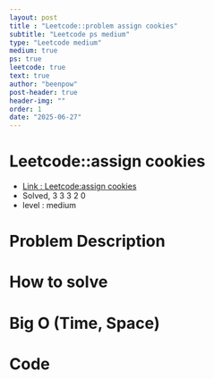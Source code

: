 ```yaml
---
layout: post
title : "Leetcode::problem assign cookies"
subtitle: "Leetcode ps medium"
type: "Leetcode medium"
medium: true
ps: true
leetcode: true
text: true
author: "beenpow"
post-header: true
header-img: ""
order: 1
date: "2025-06-27"
---
```


# Leetcode::assign cookies
- [Link : Leetcode:assign cookies]()
- Solved, 3 3 3 2 0
- level : medium
# Problem Description

# How to solve


# Big O (Time, Space)

# Code

```cpp

```